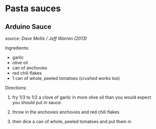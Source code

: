 Pasta sauces
============

Arduino Sauce
-------------
*source: Dave Mellis / Jeff Warren (2013)*

Ingredients:
- garlic
- olive oil
- can of anchovies
- red chili flakes
- 1 can of whole, peeled tomatoes (crushed works too)

Directions:
1. fry 1/3 to 1/2 a clove of garlic in more olive oil than you would expect you should put in sauce.

2. throw in the anchovies anchovies and red chili flakes 

3. then dice a can of whole, peeled tomatoes and put them in
